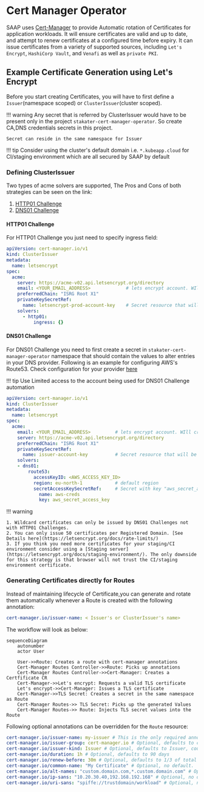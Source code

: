 # Cert Manager Operator

SAAP uses [Cert-Manager](https://cert-manager.io/) to provide Automatic rotation of Certificates for application workloads.
It will ensure certificates are valid and up to date, and attempt to renew certificates at a configured time before expiry. It can issue certificates from a variety of supported sources, including `Let's Encrypt`, `HashiCorp Vault`, and `Venafi` as well as `private PKI`.

## Example Certificate Generation using Let's Encrypt

Before you start creating Certificates, you will have to first define a `Issuer`(namespace scoped) or `ClusterIssuer`(cluster scoped).

!!! warning
    Any secret that is referred by ClusterIssuer would have to be present only in the project `stakater-cert-manager-operator`. So create CA,DNS credentials secrets in this project.

    Secret can reside in the same namespace for Issuer

!!! tip
    Consider using the cluster's default domain i.e. `*.kubeapp.cloud` for CI/staging environment which are all secured by SAAP by default

### Defining ClusterIssuer

Two types of acme solvers are supported, The Pros and Cons of both strategies can be seen on the link:

1. [HTTP01 Challenge](https://letsencrypt.org/docs/challenge-types/#http-01-challenge)
2. [DNS01 Challenge](https://letsencrypt.org/docs/challenge-types/#dns-01-challenge)

#### HTTP01 Challenge

For HTTP01 Challenge you just need to specify ingress field:

```yaml
apiVersion: cert-manager.io/v1
kind: ClusterIssuer
metadata:
  name: letsencrypt
spec:
  acme:
    server: https://acme-v02.api.letsencrypt.org/directory
    email: <YOUR_EMAIL_ADDRESS>             # lets encrypt account. WIll create if not already exist
    preferredChain: "ISRG Root X1"
    privateKeySecretRef:
      name: letsencrypt-prod-account-key    # Secret resource that will be used to store the account's private key.
    solvers:
      - http01:
          ingress: {}
```

#### DNS01 Challenge

For DNS01 Challenge you need to first create a secret in `stakater-cert-manager-operator` namespace that should contain the values to alter entries in your DNS provider. Following is an example for configuring AWS's Route53. Check configuration for your provider [here](https://cert-manager.io/docs/configuration/acme/dns01/)

!!! tip
    Use Limited access to the account being used for DNS01 Challenge automation

```yaml
apiVersion: cert-manager.io/v1
kind: ClusterIssuer
metadata:
  name: letsencrypt
spec:
  acme:
    email: <YOUR_EMAIL_ADDRESS>         # lets encrypt account. WIll create if not already exist
    server: https://acme-v02.api.letsencrypt.org/directory
    preferredChain: "ISRG Root X1"
    privateKeySecretRef:
      name: issuer-account-key          # Secret resource that will be used to store the account's private key.
    solvers:
    - dns01:
        route53:
          accessKeyID: <AWS_ACCESS_KEY_ID>
          region: eu-north-1            # default region
          secretAccessKeySecretRef:     # Secret with key "aws_secret_access_key" must exist in `stakater-cert-manager-operator`
            name: aws-creds
            key: aws_secret_access_key  
```

!!! warning

    1. Wildcard certificates can only be issued by DNS01 Challenges not with HTTP01 Challenges.
    2. You can only issue 50 certificates per Registered Domain. [See Details here](https://letsencrypt.org/docs/rate-limits/)
    3. If you think you need more certificates for your staging/CI environment consider using a [Staging server](https://letsencrypt.org/docs/staging-environment/). The only downside for this strategy is that browser will not trust the CI/staging environment certificate.

### Generating Certificates directly for Routes

Instead of maintaining lifecycle of Certificate,you can generate and rotate them automatically whenever a Route is created with the following annotation:

```yaml
cert-manager.io/issuer-name: < Issuer's or ClusterIssuer's name>
```

The workflow will look as below:

```mermaid
sequenceDiagram
    autonumber
    actor User

    User->>Route: Creates a route with cert-manager annotations
    Cert-Manager Routes Controller->>Route: Picks up annotations
    Cert-Manager Routes Controller->>Cert-Manager: Creates a Certfificate CR
    Cert-Manager->>Let's encrypt: Requests a valid TLS certificate
    Let's encrypt->>Cert-Manager: Issues a TLS certificate
    Cert-Manager->>TLS Secret: Creates a secret in the same namespace as Route 
    Cert-Manager Routes->> TLS Secret: Picks up the generated Values
    Cert-Manager Routes->> Route: Injects TLS secret values into the Route
```

Following optional annotations can be overridden for the `Route` resource:

```yaml
cert-manager.io/issuer-name: my-issuer # This is the only required annotation
cert-manager.io/issuer-group: cert-manager.io # Optional, defaults to cert-manager.io
cert-manager.io/issuer-kind: Issuer # Optional, defaults to Issuer, could be ClusterIssuer or an External Issuer
cert-manager.io/duration: 1h # Optional, defaults to 90 days
cert-manager.io/renew-before: 30m # Optional, defaults to 1/3 of total certificate duration.
cert-manager.io/common-name: "My Certificate" # Optional, no default.
cert-manager.io/alt-names: "custom.domain.com,*.custom.domain.com" # Optional, no default
cert-manager.io/ip-sans: "10.20.30.40,192.168.192.168" # Optional, no default
cert-manager.io/uri-sans: "spiffe://trustdomain/workload" # Optional, no default
```
